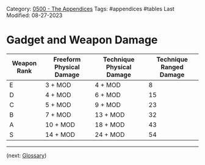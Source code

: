 Category: [0500 - The Appendices](0500%20-%20The%20Appendices.md)
Tags: #appendices #tables 
Last Modified: 08-27-2023

# Gadget and Weapon Damage

| Weapon Rank | Freeform Physical Damage  | Technique Physical Damage | Technique Ranged Damage |
|-------------|---------------------------|---------------------------|-------------------------|
| E           | 3 + MOD                   | 4 + MOD                   | 8                       |
| D           | 4 + MOD                   | 6 + MOD                   | 15                      |
| C           | 5 + MOD                   | 9 + MOD                   | 23                      |
| B           | 7 + MOD                   | 13 + MOD                  | 32                      |
| A           | 10 + MOD                  | 18 + MOD                  | 43                      |
| S           | 14 + MOD                  | 24 + MOD                  | 54                      |

****

(next: [Glossary](Glossary.md))